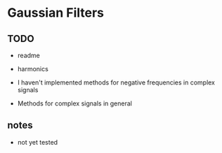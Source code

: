# Gaussian Filters

## TODO 

* readme

* harmonics

* I haven't implemented methods for negative frequencies in complex signals

* Methods for complex signals in general


## notes

* not yet tested

